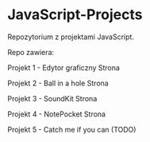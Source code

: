 # JavaScript-Projects

Repozytorium z projektami JavaScript.


Repo zawiera:

Projekt 1 - Edytor graficzny Strona

Projekt 2 - Ball in a hole Strona

Projekt 3 - SoundKit Strona

Projekt 4 - NotePocket Strona

Projekt 5 - Catch me if you can (TODO)
